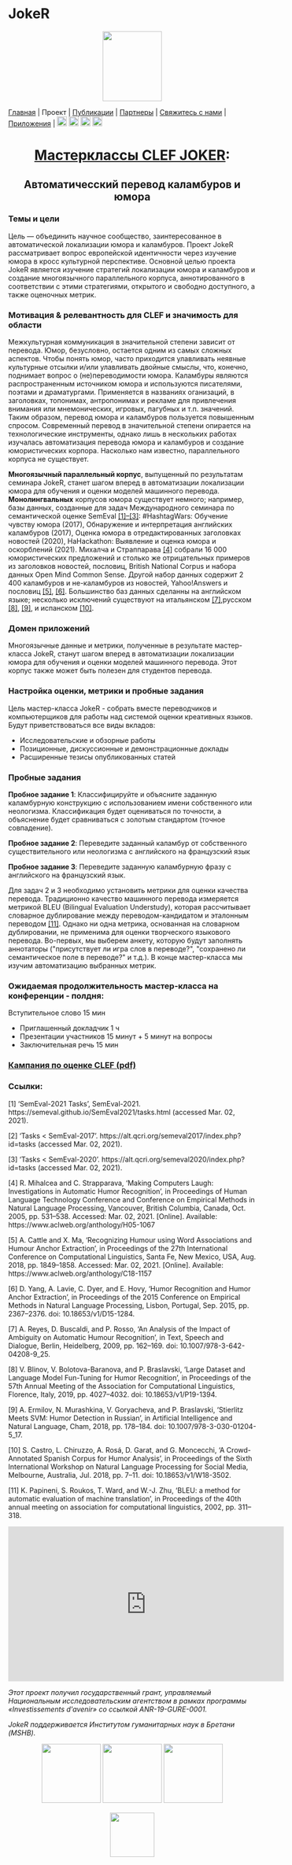 # JokeR
  <p align="center">
  <img src="../img/Joker.png" width="120" height="142">
  </p>

[Главная](index) | Проект | [Публикации](publications) | [Партнеры](partners) | [Свяжитесь с нами](contact) | [Приложения](tools) | [<img src="../img/drapeau EN.png" width="20">](https://lepocci.github.io/joker-/EN/index) [<img src="../img/drapeau FR.png" width="20">](https://lepocci.github.io/joker-/FR/index)  [<img src="../img/drapeau ES.png" width="20">](https://lepocci.github.io/joker-/EN/index)  [<img src="../img/drapeau PT.png" width="20">](https://lepocci.github.io/joker-/EN/index) 
<br>
  <h1 align="center"><a href="https://lepocci.github.io/joker-/EN">Мастерклассы CLEF JOKER</a>:</h1>
  <h2 align="center">Автоматичесский перевод каламбуров и юмора</h2>

  <h3>Темы и цели</h3>
  
  Цель — объединить научное сообщество, заинтересованное в автоматической локализации юмора и каламбуров. Проект JokeR рассматривает вопрос европейской идентичности через изучение юмора в кросс культурной перспективе. Основной целью проекта JokeR является изучение стратегий локализации юмора и каламбуров и создание многоязычного параллельного корпуса, аннотированного в соответствии с этими стратегиями, открытого и свободно доступного, а также оценочных метрик.

  <h3>Мотивация & релевантность для CLEF и значимость для области</h3> 

  Межкультурная коммуникация в значительной степени зависит от перевода. Юмор, безусловно, остается одним из самых сложных аспектов. Чтобы понять юмор, часто приходится улавливать неявные культурные отсылки и/или улавливать двойные смыслы, что, конечно, поднимает вопрос о (не)переводимости юмора. Каламбуры являются распространенным источником юмора и используются писателями, поэтами и драматургами. Применяется в названиях оганизаций, в заголовках, топонимах, антропонимах и рекламе для привлечения внимания или мнемонических, игровых, пагубных и т.п. значений. Таким образом, перевод юмора и каламбуров пользуется повышенным спросом. Современный перевод в значительной степени опирается на технологические инструменты, однако лишь в нескольких работах изучалась автоматизация перевода юмора и каламбуров и создание юмористических корпора. Насколько нам известно, параллельного корпуса не существует.

   **Многоязычный параллельный корпус**, выпущенный по результатам семинара JokeR, станет шагом вперед в автоматизации локализации юмора для обучения и оценки моделей машинного перевода. **Монолингвальных** корпусов юмора существует немного; например, базы данных, созданные для задач Международного семинара по семантической оценке SemEval <a href="#note1">[1]–[3]</a>: #HashtagWars: Обучение чувству юмора (2017), Обнаружение и интерпретация английских каламбуров (2017), Оценка юмора в отредактированных заголовках новостей (2020), HaHackathon: Выявление и оценка юмора и оскорблений (2021). Михалча и Страппарава <a href="#note1">[4]</a> собрали 16 000 юмористических предложений и столько же отрицательных примеров из заголовков новостей, пословиц, British National Corpus и набора данных Open Mind Common Sense. Другой набор данных содержит 2 400 каламбуров и не-каламбуров из новостей, Yahoo!Answers и пословиц <a href="#note1">[5]</a>, <a href="#note2">[6]</a>. Большинство баз данных сделанны на английском языке; несколько исключений существуют на итальянском  <a href="#note2">[7]</a>,русском <a href="#note2">[8]</a>, <a href="#note2">[9]</a>, и испанском <a href="#note2">[10]</a>.

  <h3>Домен приложений</h3>

  Многоязычные данные и метрики, полученные в результате мастер-класса JokeR, станут шагом вперед в автоматизации локализации юмора для обучения и оценки моделей машинного перевода. Этот корпус также может быть полезен для студентов перевода. 

  <h3>Настройка оценки, метрики и пробные задания</h3>

  Цель мастер-класса JokeR - собрать вместе переводчиков и компьютерщиков для работы над системой оценки креативных языков. Будут приветствоваться все виды вкладов:
  - Исследовательские и обзорные работы
  - Позиционные, дискуссионные и демонстрационные доклады
  - Расширенные тезисы опубликованных статей

  <h3>Пробные задания</h3>

**Пробное задание 1**: Классифицируйте и объясните заданную каламбурную конструкцию c использованием имени собственного или неологизма. Классификация будет оцениваться по точности, а объяснение будет сравниваться с золотым стандартом (точное совпадение).

**Пробное задание 2**: Переведите заданный каламбур от собственного существительного или неологизма с английского на французский язык

**Пробное задание 3**: Переведите заданную каламбурную фразу с английского на французский язык.


Для задач 2 и 3 необходимо установить метрики для оценки качества перевода. Традиционно качество машинного перевода измеряется метрикой BLEU (Bilingual Evaluation Understudy), которая рассчитывает словарное дублирование между переводом-кандидатом и эталонным переводом <a href="#note2">[11]</a>. Однако ни одна метрика, основанная на словарном дублировании, не применима для оценки творческого языкового перевода. Во-первых, мы выберем анкету, которую будут заполнять аннотаторы ("присутствует ли игра слов в переводе?", "сохранено ли семантическое поле в переводе?" и т.д.). В конце мастер-класса мы изучим автоматизацию выбранных метрик.


<h3>Ожидаемая продолжительность мастер-класса на конференции - полдня:</h3>

Вступительное слово 15 мин
  - Приглашенный докладчик 1 ч
  - Презентации участников 15 минут + 5 минут на вопросы
  - Заключительная речь 15 мин

<p>
  <a href="./JOKER_CLEF_2021.pdf"><h3>Кампания по оценке CLEF (pdf)</h3></a>
</p>

<h3 id="note1">Ссылки:</h3>
  <p>
<p>[1]	‘SemEval-2021 Tasks’, SemEval-2021. https://semeval.github.io/SemEval2021/tasks.html (accessed Mar. 02, 2021).</p>
<p>[2]	‘Tasks < SemEval-2017’. https://alt.qcri.org/semeval2017/index.php?id=tasks (accessed Mar. 02, 2021).</p>
<p>[3]	‘Tasks < SemEval-2020’. https://alt.qcri.org/semeval2020/index.php?id=tasks (accessed Mar. 02, 2021).</p>
<p>[4]	R. Mihalcea and C. Strapparava, ‘Making Computers Laugh: Investigations in Automatic Humor Recognition’, in Proceedings of Human Language Technology Conference and Conference on Empirical Methods in Natural Language Processing, Vancouver, British Columbia, Canada, Oct. 2005, pp. 531–538. Accessed: Mar. 02, 2021. [Online]. Available: https://www.aclweb.org/anthology/H05-1067</p>
<p>[5]	A. Cattle and X. Ma, ‘Recognizing Humour using Word Associations and Humour Anchor Extraction’, in Proceedings of the 27th International Conference on Computational Linguistics, Santa Fe, New Mexico, USA, Aug. 2018, pp. 1849–1858. Accessed: Mar. 02, 2021. [Online]. Available: https://www.aclweb.org/anthology/C18-1157</p>
<p id="note2">[6]	D. Yang, A. Lavie, C. Dyer, and E. Hovy, ‘Humor Recognition and Humor Anchor Extraction’, in Proceedings of the 2015 Conference on Empirical Methods in Natural Language Processing, Lisbon, Portugal, Sep. 2015, pp. 2367–2376. doi: 10.18653/v1/D15-1284.</p>
<p>[7]	A. Reyes, D. Buscaldi, and P. Rosso, ‘An Analysis of the Impact of Ambiguity on Automatic Humour Recognition’, in Text, Speech and Dialogue, Berlin, Heidelberg, 2009, pp. 162–169. doi: 10.1007/978-3-642-04208-9_25.</p>
<p>[8]	V. Blinov, V. Bolotova-Baranova, and P. Braslavski, ‘Large Dataset and Language Model Fun-Tuning for Humor Recognition’, in Proceedings of the 57th Annual Meeting of the Association for Computational Linguistics, Florence, Italy, 2019, pp. 4027–4032. doi: 10.18653/v1/P19-1394.</p>
<p>[9]	A. Ermilov, N. Murashkina, V. Goryacheva, and P. Braslavski, ‘Stierlitz Meets SVM: Humor Detection in Russian’, in Artificial Intelligence and Natural Language, Cham, 2018, pp. 178–184. doi: 10.1007/978-3-030-01204-5_17.</p>
<p>[10]	S. Castro, L. Chiruzzo, A. Rosá, D. Garat, and G. Moncecchi, ‘A Crowd-Annotated Spanish Corpus for Humor Analysis’, in Proceedings of the Sixth International Workshop on Natural Language Processing for Social Media, Melbourne, Australia, Jul. 2018, pp. 7–11. doi: 10.18653/v1/W18-3502.</p>
<p>[11]	K. Papineni, S. Roukos, T. Ward, and W.-J. Zhu, ‘BLEU: a method for automatic evaluation of machine translation’, in Proceedings of the 40th annual meeting on association for computational linguistics, 2002, pp. 311–318.<p/>
  </p>

 <iframe width="560" height="315" src="https://www.youtube.com/embed/lkLq8xc3hMc" frameborder="0" allow="autoplay; encrypted-media" allowfullscreen></iframe>

<p>
<em>Этот проект получил государственный грант, управляемый Национальным исследовательским агентством в рамках программы «Investissements d'avenir» со ссылкой ANR-19-GURE-0001.</em>
</p>
<p>
<em>JokeR поддерживается Институтом гуманитарных наук в Бретани (MSHB).</em>
</p>
<div align="center">
  <a href="https://www.mshb.fr"><img src="../img/MSHB.jpg" height="120"></a>
  <a href="https://sea-eu.org/?lang=fr"><img src="../img/SEA-EU.png" height="120"></a>
  <a href="https://www.gouvernement.fr/le-programme-d-investissements-d-avenir"><img src="../img/Investissement avenir.jpeg" height="120"></a>
</div>
<br />
<div align="center">
  <a href="https://clef2022.clef-initiative.eu/index.php"><img src="../img/CLEF2022.png" height="90"></a> 
</div>

